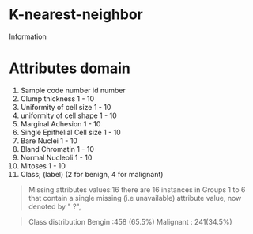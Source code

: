 # K-nearest-neighbor
Information

#	Attributes			domain

1.	Sample code number		id number
2.	Clump thickness			1 - 10
3.	Uniformity of cell size		1 - 10
4.	uniformity of cell shape	1 - 10
5.	Marginal Adhesion		1 - 10
6.	Single Epithelial Cell size	1 - 10
7.	Bare Nuclei			1 - 10
8.	Bland Chromatin			1 - 10
9.	Normal Nucleoli			1 - 10
10.	Mitoses				1 - 10
11.	Class;  (label)   			(2 for benign, 4 for malignant)




>Missing attributes values:16
	there are 16 instances in Groups 1 to 6 that contain a single missing
	(i.e unavailable) attribute value,  now denoted by " ?",

>Class distribution
	Bengin :458 (65.5%)
	Malignant : 241(34.5%)
